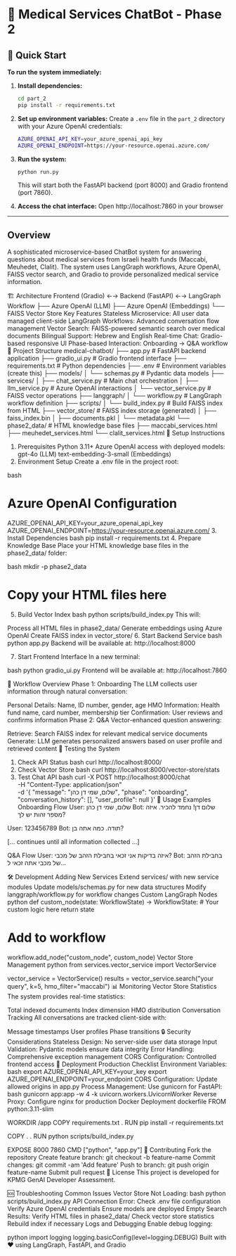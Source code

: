 # 🏥 Medical Services ChatBot - Phase 2

## 🚀 Quick Start

**To run the system immediately:**

1. **Install dependencies:**
   ```bash
   cd part_2
   pip install -r requirements.txt
   ```

2. **Set up environment variables:**
   Create a `.env` file in the `part_2` directory with your Azure OpenAI credentials:
   ```bash
   AZURE_OPENAI_API_KEY=your_azure_openai_api_key
   AZURE_OPENAI_ENDPOINT=https://your-resource.openai.azure.com/
   ```

3. **Run the system:**
   ```bash
   python run.py
   ```
   
   This will start both the FastAPI backend (port 8000) and Gradio frontend (port 7860).

4. **Access the chat interface:**
   Open http://localhost:7860 in your browser

---

## Overview
A sophisticated microservice-based ChatBot system for answering questions about medical services from Israeli health funds (Maccabi, Meuhedet, Clalit). The system uses LangGraph workflows, Azure OpenAI, FAISS vector search, and Gradio to provide personalized medical service information.

🏗️ Architecture
Frontend (Gradio) ←→ Backend (FastAPI) ←→ LangGraph Workflow
                                        ├── Azure OpenAI (LLM)
                                        ├── Azure OpenAI (Embeddings) 
                                        └── FAISS Vector Store
Key Features
Stateless Microservice: All user data managed client-side
LangGraph Workflows: Advanced conversation flow management
Vector Search: FAISS-powered semantic search over medical documents
Bilingual Support: Hebrew and English
Real-time Chat: Gradio-based responsive UI
Phase-based Interaction: Onboarding → Q&A workflow
📁 Project Structure
medical-chatbot/
├── app.py                      # FastAPI backend application
├── gradio_ui.py               # Gradio frontend interface
├── requirements.txt           # Python dependencies
├── .env                       # Environment variables (create this)
├── models/
│   └── schemas.py            # Pydantic data models
├── services/
│   ├── chat_service.py       # Main chat orchestration
│   ├── llm_service.py        # Azure OpenAI interactions
│   └── vector_service.py     # FAISS vector operations
├── langgraph/
│   └── workflow.py           # LangGraph workflow definition
├── scripts/
│   └── build_index.py        # Build FAISS index from HTML
├── vector_store/             # FAISS index storage (generated)
│   ├── faiss_index.bin
│   ├── documents.pkl
│   └── metadata.pkl
└── phase2_data/              # HTML knowledge base files
    ├── maccabi_services.html
    ├── meuhedet_services.html
    └── clalit_services.html
🚀 Setup Instructions
1. Prerequisites
Python 3.11+
Azure OpenAI access with deployed models:
gpt-4o (LLM)
text-embedding-3-small (Embeddings)
2. Environment Setup
Create a .env file in the project root:

bash
# Azure OpenAI Configuration
AZURE_OPENAI_API_KEY=your_azure_openai_api_key
AZURE_OPENAI_ENDPOINT=https://your-resource.openai.azure.com/
3. Install Dependencies
bash
pip install -r requirements.txt
4. Prepare Knowledge Base
Place your HTML knowledge base files in the phase2_data/ folder:

bash
mkdir -p phase2_data
# Copy your HTML files here
5. Build Vector Index
bash
python scripts/build_index.py
This will:

Process all HTML files in phase2_data/
Generate embeddings using Azure OpenAI
Create FAISS index in vector_store/
6. Start Backend Service
bash
python app.py
Backend will be available at: http://localhost:8000

7. Start Frontend Interface
In a new terminal:

bash
python gradio_ui.py
Frontend will be available at: http://localhost:7860

🔄 Workflow Overview
Phase 1: Onboarding
The LLM collects user information through natural conversation:

Personal Details: Name, ID number, gender, age
HMO Information: Health fund name, card number, membership tier
Confirmation: User reviews and confirms information
Phase 2: Q&A
Vector-enhanced question answering:

Retrieve: Search FAISS index for relevant medical service documents
Generate: LLM generates personalized answers based on user profile and retrieved content
🧪 Testing the System
1. Check API Status
bash
curl http://localhost:8000/
2. Check Vector Store
bash
curl http://localhost:8000/vector-store/stats
3. Test Chat API
bash
curl -X POST http://localhost:8000/chat \
  -H "Content-Type: application/json" \
  -d '{
    "message": "שלום, שמי דן כהן",
    "phase": "onboarding",
    "conversation_history": [],
    "user_profile": null
  }'
🎯 Usage Examples
Onboarding Flow
User: שלום, שמי דן כהן Bot: שלום דן! נחמד להכיר. איזה מספר זהות יש לך?

User: 123456789 Bot: תודה. כמה אתה בן?

[... continues until all information collected ...]

Q&A Flow
User: איזה בדיקות אני זכאי בחבילת הזהב של מכבי? Bot: בחבילת הזהב של מכבי אתה זכאי ל...

🛠️ Development
Adding New Services
Extend services/ with new service modules
Update models/schemas.py for new data structures
Modify langgraph/workflow.py for workflow changes
Custom LangGraph Nodes
python
def custom_node(state: WorkflowState) -> WorkflowState:
    # Your custom logic here
    return state

# Add to workflow
workflow.add_node("custom_node", custom_node)
Vector Store Management
python
from services.vector_service import VectorService

vector_service = VectorService()
results = vector_service.search("your query", k=5, hmo_filter="maccabi")
📊 Monitoring
Vector Store Statistics
The system provides real-time statistics:

Total indexed documents
Index dimension
HMO distribution
Conversation Tracking
All conversations are tracked client-side with:

Message timestamps
User profiles
Phase transitions
🔒 Security Considerations
Stateless Design: No server-side user data storage
Input Validation: Pydantic models ensure data integrity
Error Handling: Comprehensive exception management
CORS Configuration: Controlled frontend access
🚀 Deployment
Production Checklist
Environment Variables:
bash
export AZURE_OPENAI_API_KEY=your_key
export AZURE_OPENAI_ENDPOINT=your_endpoint
CORS Configuration: Update allowed origins in app.py
Process Management: Use gunicorn for FastAPI:
bash
gunicorn app:app -w 4 -k uvicorn.workers.UvicornWorker
Reverse Proxy: Configure nginx for production
Docker Deployment
dockerfile
FROM python:3.11-slim

WORKDIR /app
COPY requirements.txt .
RUN pip install -r requirements.txt

COPY . .
RUN python scripts/build_index.py

EXPOSE 8000 7860
CMD ["python", "app.py"]
🤝 Contributing
Fork the repository
Create feature branch: git checkout -b feature-name
Commit changes: git commit -am 'Add feature'
Push to branch: git push origin feature-name
Submit pull request
📝 License
This project is developed for KPMG GenAI Developer Assessment.

🆘 Troubleshooting
Common Issues
Vector Store Not Loading:
bash
python scripts/build_index.py
API Connection Error:
Check .env file configuration
Verify Azure OpenAI credentials
Ensure models are deployed
Empty Search Results:
Verify HTML files in phase2_data/
Check vector store statistics
Rebuild index if necessary
Logs and Debugging
Enable debug logging:

python
import logging
logging.basicConfig(level=logging.DEBUG)
Built with ❤️ using LangGraph, FastAPI, and Gradio

